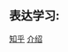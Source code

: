 ## 表达学习:
[知乎](https://zhuanlan.zhihu.com/p/27345918)
[介绍](http://shartoo.github.io/represationlearning/)
